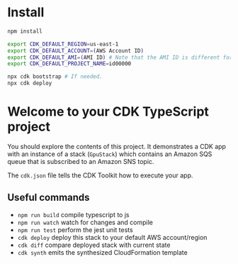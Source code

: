 # Install

```bash
npm install

export CDK_DEFAULT_REGION=us-east-1
export CDK_DEFAULT_ACCOUNT=(AWS Account ID)
export CDK_DEFAULT_AMI=(AMI ID) # Note that the AMI ID is different for each region
export CDK_DEFAULT_PROJECT_NAME=id00000

npx cdk bootstrap # If needed.
npx cdk deploy
```

# Welcome to your CDK TypeScript project

You should explore the contents of this project. It demonstrates a CDK app with an instance of a stack (`GpuStack`)
which contains an Amazon SQS queue that is subscribed to an Amazon SNS topic.

The `cdk.json` file tells the CDK Toolkit how to execute your app.

## Useful commands

* `npm run build`   compile typescript to js
* `npm run watch`   watch for changes and compile
* `npm run test`    perform the jest unit tests
* `cdk deploy`      deploy this stack to your default AWS account/region
* `cdk diff`        compare deployed stack with current state
* `cdk synth`       emits the synthesized CloudFormation template
